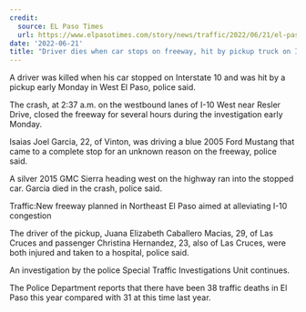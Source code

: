 ```yaml
---
credit:
  source: EL Paso Times
  url: https://www.elpasotimes.com/story/news/traffic/2022/06/21/el-paso-i-10-freeway-fatal-crash-driver-isaias-joel-garcia-stopped-car/7686783001/
date: '2022-06-21'
title: "Driver dies when car stops on freeway, hit by pickup truck on I-10 in West El Paso"
---
```

A driver was killed when his car stopped on Interstate 10 and was hit by a pickup early Monday in West El Paso, police said.

The crash, at 2:37 a.m. on the westbound lanes of I-10 West near Resler Drive, closed the freeway for several hours during the investigation early Monday.

Isaias Joel Garcia, 22, of Vinton, was driving a blue 2005 Ford Mustang that came to a complete stop for an unknown reason on the freeway, police said.

A silver 2015 GMC Sierra heading west on the highway ran into the stopped car. Garcia died in the crash, police said.

Traffic:New freeway planned in Northeast El Paso aimed at alleviating I-10 congestion

The driver of the pickup, Juana Elizabeth Caballero Macias, 29, of Las Cruces and passenger Christina Hernandez, 23, also of Las Cruces, were both injured and taken to a hospital, police said.

An investigation by the police Special Traffic Investigations Unit continues.

The Police Department reports that there have been 38 traffic deaths in El Paso this year compared with 31 at this time last year. 
